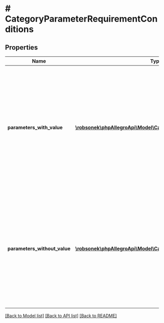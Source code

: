 # # CategoryParameterRequirementConditions

## Properties

Name | Type | Description | Notes
------------ | ------------- | ------------- | -------------
**parameters_with_value** | [**\robsonek\phpAllegroApi\Model\CategoryParameterWithValue[]**](CategoryParameterWithValue.md) | Condition type which requires this parameter only if each of the given other parameters has filled in one of the respective given value ids in an offer or product. Empty if no condition of this type is present. |
**parameters_without_value** | [**\robsonek\phpAllegroApi\Model\CategoryParameterWithoutValue[]**](CategoryParameterWithoutValue.md) | Condition type which requires this parameter only if each of the given other parameters has filled neither a value nor a value id in an offer or product. Empty if no condition of this type is present. |

[[Back to Model list]](../../README.md#models) [[Back to API list]](../../README.md#endpoints) [[Back to README]](../../README.md)
